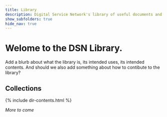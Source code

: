 ```yaml
---
title: Library
description: Digital Service Network's library of useful documents and artifacts.
show_subfolders: true
hide_nav: true
---
```


# Welome to the DSN Library.
Add a blurb about what the library is, its intended uses, its intended contents. And should we also add something about how to contibute to the library?

## Collections
{% include dir-contents.html %}

_More to come_
